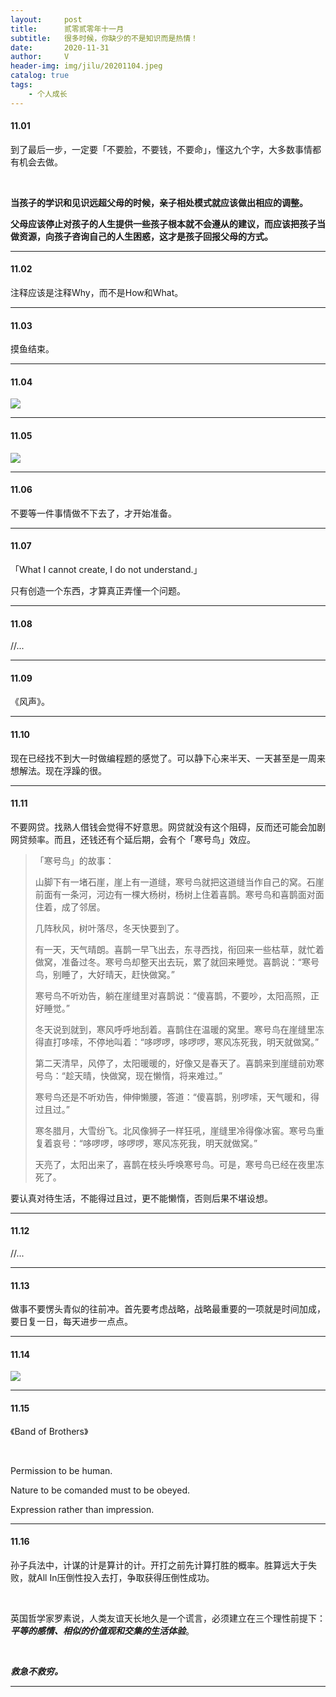 ```yaml
---
layout:     post
title:      贰零贰零年十一月
subtitle:   很多时候，你缺少的不是知识而是热情！
date:       2020-11-31
author:     V
header-img: img/jilu/20201104.jpeg
catalog: true
tags:
    - 个人成长
---
```


#### 11.01

到了最后一步，一定要「不要脸，不要钱，不要命」，懂这九个字，大多数事情都有机会去做。

<br />

**当孩子的学识和见识远超父母的时候，亲子相处模式就应该做出相应的调整。**

**父母应该停止对孩子的人生提供一些孩子根本就不会遵从的建议，而应该把孩子当做资源，向孩子咨询自己的人生困惑，这才是孩子回报父母的方式。**

---

#### 11.02

注释应该是注释Why，而不是How和What。

---

#### 11.03

摸鱼结束。

---

#### 11.04

![](/img/jilu/20201104.jpeg)

---

#### 11.05

![](/img/jilu/20201105.jpeg)

---

#### 11.06

不要等一件事情做不下去了，才开始准备。

---

#### 11.07

「What I cannot create, I do not understand.」

只有创造一个东西，才算真正弄懂一个问题。

---

#### 11.08

//...

---

#### 11.09

《风声》。

---

#### 11.10

现在已经找不到大一时做编程题的感觉了。可以静下心来半天、一天甚至是一周来想解法。现在浮躁的很。

---

#### 11.11

不要网贷。找熟人借钱会觉得不好意思。网贷就没有这个阻碍，反而还可能会加剧网贷频率。而且，还钱还有个延后期，会有个「寒号鸟」效应。

>「寒号鸟」的故事：
>
>山脚下有一堵石崖，崖上有一道缝，寒号鸟就把这道缝当作自己的窝。石崖前面有一条河，河边有一棵大杨树，杨树上住着喜鹊。寒号鸟和喜鹊面对面住着，成了邻居。
>
>几阵秋风，树叶落尽，冬天快要到了。
>
>有一天，天气晴朗。喜鹊一早飞出去，东寻西找，衔回来一些枯草，就忙着做窝，准备过冬。寒号鸟却整天出去玩，累了就回来睡觉。喜鹊说：“寒号鸟，别睡了，大好晴天，赶快做窝。”
>
>寒号鸟不听劝告，躺在崖缝里对喜鹊说：“傻喜鹊，不要吵，太阳高照，正好睡觉。”
>
>冬天说到就到，寒风呼呼地刮着。喜鹊住在温暖的窝里。寒号鸟在崖缝里冻得直打哆嗦，不停地叫着：“哆啰啰，哆啰啰，寒风冻死我，明天就做窝。”
>
>第二天清早，风停了，太阳暖暖的，好像又是春天了。喜鹊来到崖缝前劝寒号鸟：“趁天晴，快做窝，现在懒惰，将来难过。”
>
>寒号鸟还是不听劝告，伸伸懒腰，答道：“傻喜鹊，别啰嗦，天气暖和，得过且过。”
>
>寒冬腊月，大雪纷飞。北风像狮子一样狂吼，崖缝里冷得像冰窖。寒号鸟重复着哀号：“哆啰啰，哆啰啰，寒风冻死我，明天就做窝。”
>
>天亮了，太阳出来了，喜鹊在枝头呼唤寒号鸟。可是，寒号鸟已经在夜里冻死了。

要认真对待生活，不能得过且过，更不能懒惰，否则后果不堪设想。

---

#### 11.12

//...

---

#### 11.13

做事不要愣头青似的往前冲。首先要考虑战略，战略最重要的一项就是时间加成，要日复一日，每天进步一点点。

---

#### 11.14

![](/img/jilu/20201114.jpeg)

---

#### 11.15

《Band of Brothers》

<br />

Permission to be human.

Nature to be comanded must to be obeyed.

Expression rather than impression.

---

#### 11.16

孙子兵法中，计谋的计是算计的计。开打之前先计算打胜的概率。胜算远大于失败，就All In压倒性投入去打，争取获得压倒性成功。

<br />

英国哲学家罗素说，人类友谊天长地久是一个谎言，必须建立在三个理性前提下：***平等的感情、相似的价值观和交集的生活体验***。

<br />

***救急不救穷。***

---